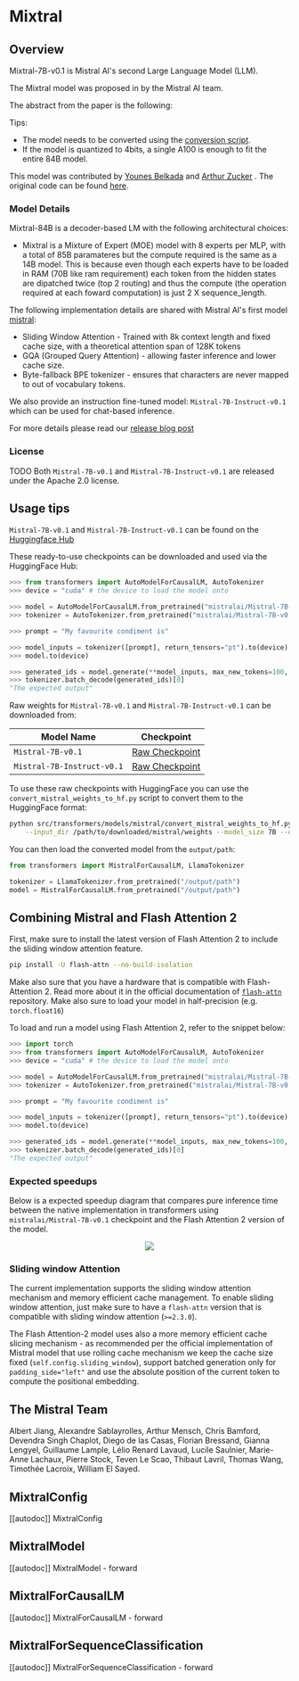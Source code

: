 <!--Copyright 2023 Mistral AI and The HuggingFace Team. All rights reserved.

Licensed under the Apache License, Version 2.0 (the "License"); you may not use this file except in compliance with
the License. You may obtain a copy of the License at

http://www.apache.org/licenses/LICENSE-2.0

Unless required by applicable law or agreed to in writing, software distributed under the License is distributed on
an "AS IS" BASIS, WITHOUT WARRANTIES OR CONDITIONS OF ANY KIND, either express or implied. See the License for the
specific language governing permissions and limitations under the License.

⚠️ Note that this file is in Markdown but contain specific syntax for our doc-builder (similar to MDX) that may not be
rendered properly in your Markdown viewer.

-->

# Mixtral

## Overview

Mixtral-7B-v0.1 is Mistral AI's second Large Language Model (LLM). 

The Mixtral model was proposed in [<INSERT PAPER NAME HERE>](https://mistral.ai/news/announcing-mistral-7b/) by the Mistral AI team.
<INSERT SHORT SUMMARY HERE>

The abstract from the paper is the following:

*<INSERT PAPER ABSTRACT HERE>*

Tips:


- The model needs to be converted using the [conversion script](https://github.com/huggingface/transformers/blob/main/src/transformers/models/mixtral/convert_mixtral_weights_to_hf.py).
- If the model is quantized to 4bits, a single A100 is enough to fit the entire 84B model.

This model was contributed by [Younes Belkada](https://huggingface.co/ybelkada) and [Arthur Zucker](https://huggingface.co/ArthurZ) .
The original code can be found [here](https://github.com/mistralai/mistral-src).


### Model Details

Mixtral-84B is a decoder-based LM with the following architectural choices:
* Mixtral is a Mixture of Expert (MOE) model with 8 experts per MLP, with a total of 85B paramateres but the compute required is the same as a 14B model. This is because even though each experts have to be loaded in RAM (70B like ram requirement) each token from the hidden states are dipatched twice (top 2 routing) and thus the compute (the operation required at each foward computation) is just 2 X sequence_length. 

The following implementation details are shared with Mistral AI's first model [mistral](~models/doc/mistral):
* Sliding Window Attention - Trained with 8k context length and fixed cache size, with a theoretical attention span of 128K tokens
* GQA (Grouped Query Attention) - allowing faster inference and lower cache size.
* Byte-fallback BPE tokenizer - ensures that characters are never mapped to out of vocabulary tokens.

We also provide an instruction fine-tuned model: `Mistral-7B-Instruct-v0.1` which can be used for chat-based inference.

For more details please read our [release blog post](https://mistral.ai/news/announcing-mistral-7b/)

### License

TODO 
Both `Mistral-7B-v0.1` and `Mistral-7B-Instruct-v0.1` are released under the Apache 2.0 license.

## Usage tips

`Mistral-7B-v0.1` and `Mistral-7B-Instruct-v0.1` can be found on the [Huggingface Hub](https://huggingface.co/mistralai)

These ready-to-use checkpoints can be downloaded and used via the HuggingFace Hub:

```python
>>> from transformers import AutoModelForCausalLM, AutoTokenizer
>>> device = "cuda" # the device to load the model onto

>>> model = AutoModelForCausalLM.from_pretrained("mistralai/Mistral-7B-v0.1")
>>> tokenizer = AutoTokenizer.from_pretrained("mistralai/Mistral-7B-v0.1")

>>> prompt = "My favourite condiment is"

>>> model_inputs = tokenizer([prompt], return_tensors="pt").to(device)
>>> model.to(device)

>>> generated_ids = model.generate(**model_inputs, max_new_tokens=100, do_sample=True)
>>> tokenizer.batch_decode(generated_ids)[0]
"The expected output"
```

Raw weights for `Mistral-7B-v0.1` and `Mistral-7B-Instruct-v0.1` can be downloaded from:

| Model Name                 | Checkpoint                                                                              |
|----------------------------|-----------------------------------------------------------------------------------------|
| `Mistral-7B-v0.1`          | [Raw Checkpoint](https://files.mistral-7b-v0-1.mistral.ai/mistral-7B-v0.1.tar)          |
| `Mistral-7B-Instruct-v0.1` | [Raw Checkpoint](https://files.mistral-7b-v0-1.mistral.ai/mistral-7B-instruct-v0.1.tar) |


To use these raw checkpoints with HuggingFace you can use the `convert_mistral_weights_to_hf.py` script to convert them to the HuggingFace format:

```bash
python src/transformers/models/mistral/convert_mistral_weights_to_hf.py \
    --input_dir /path/to/downloaded/mistral/weights --model_size 7B --output_dir /output/path
```

You can then load the converted model from the `output/path`:

```python
from transformers import MistralForCausalLM, LlamaTokenizer

tokenizer = LlamaTokenizer.from_pretrained("/output/path")
model = MistralForCausalLM.from_pretrained("/output/path")
```

## Combining Mistral and Flash Attention 2

First, make sure to install the latest version of Flash Attention 2 to include the sliding window attention feature.

```bash
pip install -U flash-attn --no-build-isolation
```

Make also sure that you have a hardware that is compatible with Flash-Attention 2. Read more about it in the official documentation of [`flash-attn`](https://github.com/Dao-AILab/flash-attention) repository. Make also sure to load your model in half-precision (e.g. `torch.float16`)

To load and run a model using Flash Attention 2, refer to the snippet below:

```python
>>> import torch
>>> from transformers import AutoModelForCausalLM, AutoTokenizer
>>> device = "cuda" # the device to load the model onto

>>> model = AutoModelForCausalLM.from_pretrained("mistralai/Mistral-7B-v0.1", torch_dtype=torch.float16, attn_implementation="flash_attention_2")
>>> tokenizer = AutoTokenizer.from_pretrained("mistralai/Mistral-7B-v0.1")

>>> prompt = "My favourite condiment is"

>>> model_inputs = tokenizer([prompt], return_tensors="pt").to(device)
>>> model.to(device)

>>> generated_ids = model.generate(**model_inputs, max_new_tokens=100, do_sample=True)
>>> tokenizer.batch_decode(generated_ids)[0]
"The expected output"
```

### Expected speedups

Below is a expected speedup diagram that compares pure inference time between the native implementation in transformers using `mistralai/Mistral-7B-v0.1` checkpoint and the Flash Attention 2 version of the model.

<div style="text-align: center">
<img src="https://huggingface.co/datasets/ybelkada/documentation-images/resolve/main/mistral-7b-inference-large-seqlen.png">
</div>

### Sliding window Attention

The current implementation supports the sliding window attention mechanism and memory efficient cache management. 
To enable sliding window attention, just make sure to have a `flash-attn` version that is compatible with sliding window attention (`>=2.3.0`). 

The Flash Attention-2 model uses also a more memory efficient cache slicing mechanism - as recommended per the official implementation of Mistral model that use rolling cache mechanism we keep the cache size fixed (`self.config.sliding_window`), support batched generation only for `padding_side="left"` and use the absolute position of the current token to compute the positional embedding.

## The Mistral Team

Albert Jiang, Alexandre Sablayrolles, Arthur Mensch, Chris Bamford, Devendra Singh Chaplot, Diego de las Casas, Florian Bressand, Gianna Lengyel, Guillaume Lample, Lélio Renard Lavaud, Lucile Saulnier, Marie-Anne Lachaux, Pierre Stock, Teven Le Scao, Thibaut Lavril, Thomas Wang, Timothée Lacroix, William El Sayed.

## MixtralConfig

[[autodoc]] MixtralConfig

## MixtralModel

[[autodoc]] MixtralModel
    - forward

## MixtralForCausalLM

[[autodoc]] MixtralForCausalLM
    - forward

## MixtralForSequenceClassification

[[autodoc]] MixtralForSequenceClassification
    - forward
